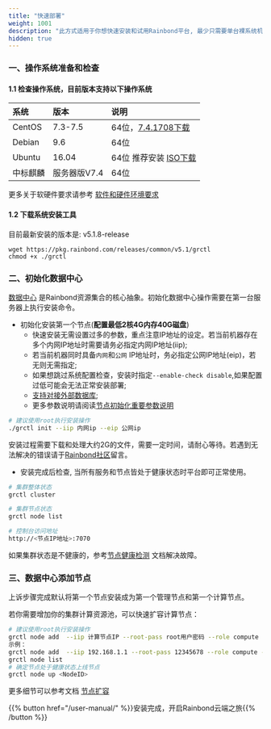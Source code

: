 ```yaml
---
title: "快速部署"
weight: 1001
description: "此方式适用于你想快速安装和试用Rainbond平台, 最少只需要单台裸系统机器即可安装完成。此方式为基础安装方式，后续安装方案都是在本方案基础上的扩展和延伸。"
hidden: true
---
```


### 一、操作系统准备和检查

#### 1.1 检查操作系统，目前版本支持以下操作系统

| 系统     | 版本         | 说明                     |
| :------- | :----------- | :----------------------- |
| CentOS   | 7.3-7.5      | 64位，[7.4.1708下载](http://goodrain-pkg.oss-cn-shanghai.aliyuncs.com/system/CentOS/CentOS-7-x86_64-Minimal-1708.iso) |
| Debian   | 9.6          | 64位                     |
| Ubuntu   | 16.04        | 64位      推荐安装  [ISO下载](https://goodrain-pkg.oss-cn-shanghai.aliyuncs.com/system/CentOS/ubuntu-16.04.6-server-amd64.iso)             |
| 中标麒麟 | 服务器版V7.4 | 64位                     |

更多关于软硬件要求请参考 [软件和硬件环境要求](/user-operations/op-guide/recommendation/)

#### 1.2 下载系统安装工具

目前最新安装的版本是: v5.1.8-release

```shell
wget https://pkg.rainbond.com/releases/common/v5.1/grctl
chmod +x ./grctl
```

### 二、初始化数据中心

[数据中心](/architecture/architecture/#二-数据中心服务组件说明) 是Rainbond资源集合的核心抽象。初始化数据中心操作需要在第一台服务器上执行安装命令。

* 初始化安装第一个节点(<b>配置最低2核4G内存40G磁盘</b>)
    * 快速安装无需设置过多的参数，重点注意IP地址的设定。若当前机器存在多个内网IP地址时需要请务必指定内网IP地址(iip);  
    * 若当前机器同时具备`内网`和`公网` IP地址时，务必指定公网IP地址(eip)，若无则无需指定;  
    * 如果想跳过系统配置检查，安装时指定`--enable-check disable`,如果配置过低可能会无法正常安装部署;  
    * [支持对接外部数据库](/user-operations/tools/grctl/#初始化时对接外部数据库); 
    * 更多参数说明请阅读[节点初始化重要参数说明](/user-operations/tools/grctl/#节点初始化重要参数说明)

```bash
# 建议使用root执行安装操作
./grctl init --iip 内网ip --eip 公网ip
```

安装过程需要下载和处理大约2G的文件，需要一定时间，请耐心等待。若遇到无法解决的错误请于[Rainbond社区](https://t.goodrain.com)留言。

* 安装完成后检查, 当所有服务和节点皆处于健康状态时平台即可正常使用。

```bash
# 集群整体状态
grctl cluster

# 集群节点状态
grctl node list

# 控制台访问地址
http://<节点IP地址>:7070
```
如果集群状态是不健康的，参考[节点健康检测](/user-operations/management/component-op/#节点健康检查机制) 文档解决故障。

### 三、数据中心添加节点

上诉步骤完成默认将第一个节点安装成为第一个管理节点和第一个计算节点。

若你需要增加你的集群计算资源池，可以快速扩容计算节点：

```bash
# 建议使用root执行安装操作
grctl node add  --iip 计算节点IP --root-pass root用户密码 --role compute --install
示例：
grctl node add  --iip 192.168.1.1 --root-pass 12345678 --role compute --install
grctl node list
# 确定节点处于健康状态上线节点
grctl node up <NodeID>
```

更多细节可以参考文档 [节点扩容](/user-operations/management/node/#添加节点) 

{{% button href="/user-manual/" %}}安装完成，开启Rainbond云端之旅{{% /button %}}
